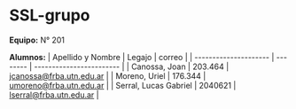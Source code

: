 # SSL-grupo

**Equipo:** N° 201

**Alumnos:**
| Apellido y Nombre     | Legajo   | correo                   |
| --------------------- | -------- | ------------------------ |
| Canossa, Joan         | 203.464  | jcanossa@frba.utn.edu.ar |
| Moreno, Uriel         | 176.344  | umoreno@frba.utn.edu.ar  |
| Serral, Lucas Gabriel | 2040621  | lserral@frba.utn.edu.ar  |
